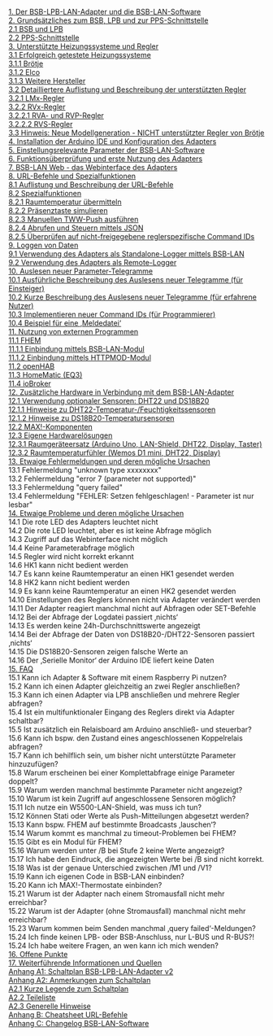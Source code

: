 [1. Der BSB-LPB-LAN-Adapter und die BSB-LAN-Software](kap01.md)  
[2. Grundsätzliches zum BSB, LPB und zur PPS-Schnittstelle](kap02.md)  
[2.1 BSB und LPB](kap02.md#21-bsb-und-lpb)  
[2.2 PPS-Schnittstelle](kap02.md#22-pps-schnittstelle)  
[3. Unterstützte Heizungssysteme und Regler](kap03.md)  
[3.1 Erfolgreich getestete Heizungssysteme](kap03.md#31-erfolgreich-getestete-heizungssysteme)  
[3.1.1 Brötje](kap03.md#311-brötje)  
[3.1.2 Elco](kap03.md#312-elco)  
[3.1.3 Weitere Hersteller](kap03.md#313-weitere-hersteller)  
[3.2 Detailliertere Auflistung und Beschreibung der unterstützten Regler](kap03.md#32-detailliertere-auflistung-und-beschreibung-der-unterstützten-regler)  
[3.2.1 LMx-Regler](kap03.md#321-lmx-regler)  
[3.2.2 RVx-Regler](kap03.md#322-rvx-regler)  
[3.2.2.1 RVA- und RVP-Regler](kap03.md#3221-rva--und-rvp-regler)  
[3.2.2.2 RVS-Regler](kap03.md#3222-rvs-regler)  
[3.3 Hinweis: Neue Modellgeneration - NICHT unterstützter Regler von Brötje](kap03.md#33-hinweis-neue-modellgeneration---nicht-unterstützter-regler-von-brötje)  
[4. Installation der Arduino IDE und Konfiguration des Adapters](kap04.md)  
[5. Einstellungsrelevante Parameter der BSB-LAN-Software](kap05.md)  
[6. Funktionsüberprüfung und erste Nutzung des Adapters](kap06.md)  
[7. BSB-LAN Web - das Webinterface des Adapters](kap07.md)  
[8. URL-Befehle und Spezialfunktionen](kap08.md)  
[8.1 Auflistung und Beschreibung der URL-Befehle](kap08.md#81-auflistung-und-beschreibung-der-url-befehle)  
[8.2 Spezialfunktionen](kap08.md#82-spezialfunktionen)  
[8.2.1 Raumtemperatur übermitteln](kap08m.d#821-raumtemperatur-übermitteln)  
[8.2.2 Präsenztaste simulieren](kap08.md#822-präsenztaste-simulieren)  
[8.2.3 Manuellen TWW-Push ausführen](kap08.md#823-manuellen-tww-push-ausführen)  
[8.2.4 Abrufen und Steuern mittels JSON](kap08.md#824-abrufen-und-steuer-mittels-json)  
[8.2.5 Überprüfen auf nicht-freigegebene reglerspezifische Command IDs](kap08.md#825-überprüfen-auf-nicht-freigegebene-reglerspezifische-command-ids)  
[9. Loggen von Daten](kap09.md)  
[9.1 Verwendung des Adapters als Standalone-Logger mittels BSB-LAN](kap09.md#91-verwendung-des-adapters-als-standalone-logger-mittels-bsb-lan)  
[9.2 Verwendung des Adapters als Remote-Logger](kap09.md#92-verwendung-des-adapters-als-remote-logger)  
[10. Auslesen neuer Parameter-Telegramme](kap10.md)  
[10.1 Ausführliche Beschreibung des Auslesens neuer Telegramme (für Einsteiger)](kap10.md#101-ausführliche-beschreibung-des-auslesens-neuer-telegramme-für-einsteiger)    
[10.2 Kurze Beschreibung des Auslesens neuer Telegramme (für erfahrene Nutzer)](kap10.md#102-kurze-beschreibung-des-auslesens-neuer-telegramme-für-erfahrene-nutzer)  
[10.3 Implementieren neuer Command IDs (für Programmierer)](kap10.md#103-implementieren-neuer-command-ids-für-programmierer)  
[10.4 Beispiel für eine ‚Meldedatei‘](kap10.md#104-beispiel-für-eine-meldedatei)  
[11. Nutzung von externen Programmen](kap11.md)  
[11.1 FHEM](kap11.md#111-fhem)  
[11.1.1 Einbindung mittels BSB-LAN-Modul](kap11.md#1111-einbindung-mittels-bsb-lan-modul)  
[11.1.2 Einbindung mittels HTTPMOD-Modul](kap11.md#1112-einbindung-mittels-httpmod-modul)  
[11.2 openHAB](kap11.md#112-openhab)  
[11.3 HomeMatic (EQ3)](kap11.md#113-homematic-eq3)  
[11.4 ioBroker](kap11.md#114-iobroker)  
[12. Zusätzliche Hardware in Verbindung mit dem BSB-LAN-Adapter](kap12.md)  
[12.1 Verwendung optionaler Sensoren: DHT22 und DS18B20](kap12.md#121-verwendung-optionaler-sensoren-dht22-und-ds18b20)  
[12.1.1 Hinweise zu DHT22-Temperatur-/Feuchtigkeitssensoren](kap12.md#1211-hinweise-zu-dht22-temperatur-feuchtigkeitssensoren)  
[12.1.2 Hinweise zu DS18B20-Temperatursensoren](kap12.md#1212-hinweise-zu-ds18b20-temperatursensoren)  
[12.2 MAX!-Komponenten](kap12.md#122-max-komponenten)  
[12.3 Eigene Hardwarelösungen](kap12.md#123-eigene-hardwarelösungen)  
[12.3.1 Raumgeräteersatz (Arduino Uno, LAN-Shield, DHT22, Display, Taster)](kap12.md#1231-raumgeräteersatz-arduino-uno-lan-shield-dht22-display-taster)  
[12.3.2 Raumtemperaturfühler (Wemos D1 mini, DHT22, Display)](kap12.md#1232-raumtemperaturfühler-wemos-d1-mini-dht22-display)  
[13. Etwaige Fehlermeldungen und deren mögliche Ursachen](kap13.md)  
13.1 Fehlermeldung "unknown type xxxxxxxx"  
13.2 Fehlermeldung "error 7 (parameter not supported)"  
13.3 Fehlermeldung "query failed"  
13.4 Fehlermeldung "FEHLER: Setzen fehlgeschlagen! - Parameter ist nur lesbar"  
[14. Etwaige Probleme und deren mögliche Ursachen](kap14.md)  
14.1 Die rote LED des Adapters leuchtet nicht  
14.2 Die rote LED leuchtet, aber es ist keine Abfrage möglich  
14.3 Zugriff auf das Webinterface nicht möglich  
14.4 Keine Parameterabfrage möglich  
14.5 Regler wird nicht korrekt erkannt  
14.6 HK1 kann nicht bedient werden  
14.7 Es kann keine Raumtemperatur an einen HK1 gesendet werden  
14.8 HK2 kann nicht bedient werden  
14.9 Es kann keine Raumtemperatur an einen HK2 gesendet werden  
14.10 Einstellungen des Reglers können nicht via Adapter verändert werden  
14.11 Der Adapter reagiert manchmal nicht auf Abfragen oder SET-Befehle  
14.12 Bei der Abfrage der Logdatei passiert ‚nichts‘  
14.13 Es werden keine 24h-Durchschnittswerte angezeigt  
14.14 Bei der Abfrage der Daten von DS18B20-/DHT22-Sensoren passiert ‚nichts‘  
14.15 Die DS18B20-Sensoren zeigen falsche Werte an  
14.16 Der ‚Serielle Monitor‘ der Arduino IDE liefert keine Daten  
[15. FAQ](kap15.md)  
15.1 Kann ich Adapter & Software mit einem Raspberry Pi nutzen?  
15.2 Kann ich einen Adapter gleichzeitig an zwei Regler anschließen?  
15.3 Kann ich einen Adapter via LPB anschließen und mehrere Regler abfragen?  
15.4 Ist ein multifunktionaler Eingang des Reglers direkt via Adapter schaltbar?  
15.5 Ist zusätzlich ein Relaisboard am Arduino anschließ- und steuerbar?  
15.6 Kann ich bspw. den Zustand eines angeschlossenen Koppelrelais abfragen?  
15.7 Kann ich behilflich sein, um bisher nicht unterstützte Parameter hinzuzufügen?  
15.8 Warum erscheinen bei einer Komplettabfrage einige Parameter doppelt?  
15.9 Warum werden manchmal bestimmte Parameter nicht angezeigt?  
15.10 Warum ist kein Zugriff auf angeschlossene Sensoren möglich?  
15.11 Ich nutze ein W5500-LAN-Shield, was muss ich tun?  
15.12 Können Stati oder Werte als Push-Mitteilungen abgesetzt werden?  
15.13 Kann bspw. FHEM auf bestimmte Broadcasts ‚lauschen‘?  
15.14 Warum kommt es manchmal zu timeout-Problemen bei FHEM?  
15.15 Gibt es ein Modul für FHEM?  
15.16 Warum werden unter /B bei Stufe 2 keine Werte angezeigt?  
15.17 Ich habe den Eindruck, die angezeigten Werte bei /B sind nicht korrekt.  
15.18 Was ist der genaue Unterschied zwischen /M1 und /V1?  
15.19 Kann ich eigenen Code in BSB-LAN einbinden?  
15.20 Kann ich MAX!-Thermostate einbinden?  
15.21 Warum ist der Adapter nach einem Stromausfall nicht mehr erreichbar?  
15.22 Warum ist der Adapter (ohne Stromausfall) manchmal nicht mehr erreichbar?  
15.23 Warum kommen beim Senden manchmal ‚query failed‘-Meldungen?  
15.24 Ich finde keinen LPB- oder BSB-Anschluss, nur L-BUS und R-BUS?!  
15.24 Ich habe weitere Fragen, an wen kann ich mich wenden?  
[16. Offene Punkte](kap16.md)  
[17. Weiterführende Informationen und Quellen](kap17.md)  
[Anhang A1: Schaltplan BSB-LPB-LAN-Adapter v2](anhang_a1.md)  
[Anhang A2: Anmerkungen zum Schaltplan](anhang_a2.md)  
[A2.1 Kurze Legende zum Schaltplan](anhang_a2.md#a21-kurze-legende-zum-schaltplan)  
[A2.2 Teileliste](anhang_a2.md#a22-teileliste)  
[A2.3 Generelle Hinweise](anhang_a2.md#a23-generelle-hinweise)  
[Anhang B: Cheatsheet URL-Befehle](anhang_b.md)  
[Anhang C: Changelog BSB-LAN-Software](anhang_c.md)  

